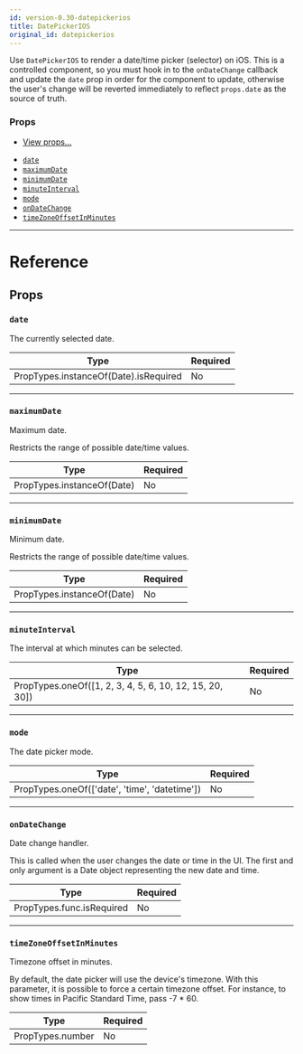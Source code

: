 ```yaml
---
id: version-0.30-datepickerios
title: DatePickerIOS
original_id: datepickerios
---
```


Use `DatePickerIOS` to render a date/time picker (selector) on iOS. This is a controlled component, so you must hook in to the `onDateChange` callback and update the `date` prop in order for the component to update, otherwise the user's change will be reverted immediately to reflect `props.date` as the source of truth.

### Props

* [View props...](view.md#props)

- [`date`](datepickerios.md#date)
- [`maximumDate`](datepickerios.md#maximumdate)
- [`minimumDate`](datepickerios.md#minimumdate)
- [`minuteInterval`](datepickerios.md#minuteinterval)
- [`mode`](datepickerios.md#mode)
- [`onDateChange`](datepickerios.md#ondatechange)
- [`timeZoneOffsetInMinutes`](datepickerios.md#timezoneoffsetinminutes)

---

# Reference

## Props

### `date`

The currently selected date.

| Type                                  | Required |
| ------------------------------------- | -------- |
| PropTypes.instanceOf(Date).isRequired | No       |

---

### `maximumDate`

Maximum date.

Restricts the range of possible date/time values.

| Type                       | Required |
| -------------------------- | -------- |
| PropTypes.instanceOf(Date) | No       |

---

### `minimumDate`

Minimum date.

Restricts the range of possible date/time values.

| Type                       | Required |
| -------------------------- | -------- |
| PropTypes.instanceOf(Date) | No       |

---

### `minuteInterval`

The interval at which minutes can be selected.

| Type                                                    | Required |
| ------------------------------------------------------- | -------- |
| PropTypes.oneOf([1, 2, 3, 4, 5, 6, 10, 12, 15, 20, 30]) | No       |

---

### `mode`

The date picker mode.

| Type                                          | Required |
| --------------------------------------------- | -------- |
| PropTypes.oneOf(['date', 'time', 'datetime']) | No       |

---

### `onDateChange`

Date change handler.

This is called when the user changes the date or time in the UI. The first and only argument is a Date object representing the new date and time.

| Type                      | Required |
| ------------------------- | -------- |
| PropTypes.func.isRequired | No       |

---

### `timeZoneOffsetInMinutes`

Timezone offset in minutes.

By default, the date picker will use the device's timezone. With this parameter, it is possible to force a certain timezone offset. For instance, to show times in Pacific Standard Time, pass -7 \* 60.

| Type             | Required |
| ---------------- | -------- |
| PropTypes.number | No       |

